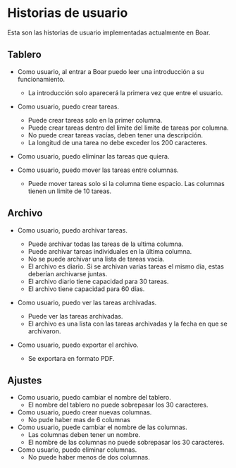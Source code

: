 
# Historias de usuario

Esta son las historias de usuario implementadas actualmente en Boar.

## Tablero

* Como usuario, al entrar a Boar puedo leer una introducción a su funcionamiento.
  * La introducción solo aparecerá la primera vez que entre el usuario. 

* Como usuario, puedo crear tareas.
  * Puede crear tareas solo en la primer columna.
  * Puede crear tareas dentro del limite del limite de tareas por columna.
  * No puede crear tareas vacías, deben tener una descripción.
  * La longitud de una tarea no debe exceder los 200 caracteres.
* Como usuario, puedo eliminar las tareas que quiera.
* Como usuario, puedo mover las tareas entre columnas.
  * Puede mover tareas solo si la columna tiene espacio. Las columnas tienen un limite de 10 tareas.

## Archivo

* Como usuario, puedo archivar tareas.
  * Puede archivar todas las tareas de la ultima columna.
  * Puede archivar tareas individuales en la última columna.
  * No se puede archivar una lista de tareas vacía.
  * El archivo es diario. Si se archivan varias tareas el mismo dia, estas deberían archivarse juntas.
  * El archivo diario tiene capacidad para 30 tareas.
  * El archivo tiene capacidad para 60 días.

* Como usuario, puedo ver las tareas archivadas.
  * Puede ver las tareas archivadas.
  * El archivo es una lista con las tareas archivadas y la fecha en que se archivaron.

* Como usuario, puedo exportar el archivo.
  * Se exportara en formato PDF.

## Ajustes

* Como usuario, puedo cambiar el nombre del tablero.
  * El nombre del tablero no puede sobrepasar los 30 caracteres.
* Como usuario, puedo crear nuevas columnas.
  * No pude haber mas de 6 columnas
* Como usuario, puede cambiar el nombre de las columnas.
  * Las columnas deben tener un nombre.
  * El nombre de las columnas no puede sobrepasar los 30 caracteres.
* Como usuario, puedo eliminar columnas.
  * No puede haber menos de dos columnas.